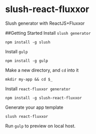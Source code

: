 # slush-react-fluxxor


Slush generator with ReactJS+Fluxxor


##Getting Started
Install `slush generator`
```
npm install -g slush
```
Install `gulp`
```
npm install -g gulp
```
Make a new directory, and `cd` into it
```
mkdir my-app && cd $_
```
Install `react-fluxxor generator`
```
npm install -g slush-react-fluxxor
```
Generate your app template
```
slush react-fluxxor
```

Run `gulp` to preview on local host.